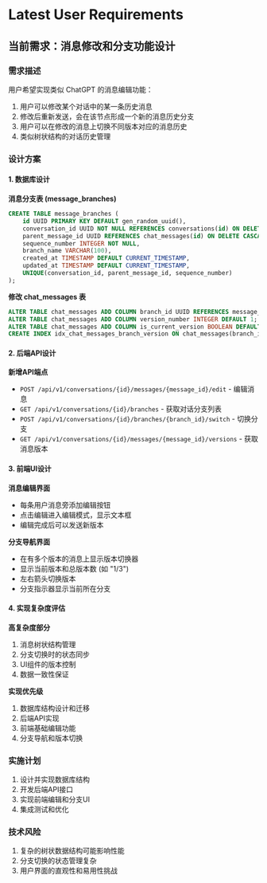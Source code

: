 # Latest User Requirements

## 当前需求：消息修改和分支功能设计

### 需求描述
用户希望实现类似 ChatGPT 的消息编辑功能：
1. 用户可以修改某个对话中的某一条历史消息
2. 修改后重新发送，会在该节点形成一个新的消息历史分支
3. 用户可以在修改的消息上切换不同版本对应的消息历史
4. 类似树状结构的对话历史管理

### 设计方案

#### 1. 数据库设计

**消息分支表 (message_branches)**
```sql
CREATE TABLE message_branches (
    id UUID PRIMARY KEY DEFAULT gen_random_uuid(),
    conversation_id UUID NOT NULL REFERENCES conversations(id) ON DELETE CASCADE,
    parent_message_id UUID REFERENCES chat_messages(id) ON DELETE CASCADE,
    sequence_number INTEGER NOT NULL,
    branch_name VARCHAR(100),
    created_at TIMESTAMP DEFAULT CURRENT_TIMESTAMP,
    updated_at TIMESTAMP DEFAULT CURRENT_TIMESTAMP,
    UNIQUE(conversation_id, parent_message_id, sequence_number)
);
```

**修改 chat_messages 表**
```sql
ALTER TABLE chat_messages ADD COLUMN branch_id UUID REFERENCES message_branches(id) ON DELETE CASCADE;
ALTER TABLE chat_messages ADD COLUMN version_number INTEGER DEFAULT 1;
ALTER TABLE chat_messages ADD COLUMN is_current_version BOOLEAN DEFAULT true;
CREATE INDEX idx_chat_messages_branch_version ON chat_messages(branch_id, version_number);
```

#### 2. 后端API设计

**新增API端点**
- `POST /api/v1/conversations/{id}/messages/{message_id}/edit` - 编辑消息
- `GET /api/v1/conversations/{id}/branches` - 获取对话分支列表
- `POST /api/v1/conversations/{id}/branches/{branch_id}/switch` - 切换分支
- `GET /api/v1/conversations/{id}/messages/{message_id}/versions` - 获取消息版本

#### 3. 前端UI设计

**消息编辑界面**
- 每条用户消息旁添加编辑按钮
- 点击编辑进入编辑模式，显示文本框
- 编辑完成后可以发送新版本

**分支导航界面**
- 在有多个版本的消息上显示版本切换器
- 显示当前版本和总版本数 (如 "1/3")
- 左右箭头切换版本
- 分支指示器显示当前所在分支

#### 4. 实现复杂度评估

**高复杂度部分**
1. 消息树状结构管理
2. 分支切换时的状态同步
3. UI组件的版本控制
4. 数据一致性保证

**实现优先级**
1. 数据库结构设计和迁移
2. 后端API实现
3. 前端基础编辑功能
4. 分支导航和版本切换

### 实施计划
1. 设计并实现数据库结构
2. 开发后端API接口
3. 实现前端编辑和分支UI
4. 集成测试和优化

### 技术风险
1. 复杂的树状数据结构可能影响性能
2. 分支切换的状态管理复杂
3. 用户界面的直观性和易用性挑战